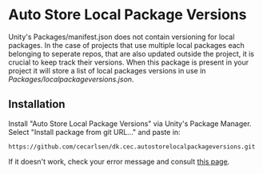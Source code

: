 
# Auto Store Local Package Versions

Unity's Packages/manifest.json does not contain versioning for local packages. In the case of projects that use multiple local packages each belonging to seperate repos, that are also updated outside the project, it is crucial to keep track their versions. When this package is present in your project it will store a list of local packages versions in use in *Packages/localpackageversions.json*.

## Installation

Install "Auto Store Local Package Versions" via Unity's Package Manager. Select "Install package from git URL..." and paste in:

	https://github.com/cecarlsen/dk.cec.autostorelocalpackageversions.git

If it doesn't work, check your error message and consult [this page](https://docs.unity3d.com/6000.0/Documentation/Manual/upm-ui-giturl.html).